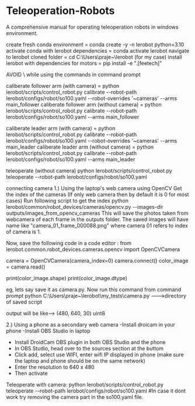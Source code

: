 # Teleoperation-Robots
A comprehensive manual for operating teleoperation robots in windows environment.


create fresh conda environment = conda create -y -n lerobot python=3.10
activate conda with lerobot dependencies = conda activate lerobot
navigate to lerobot cloned folder = cd C:\Users\praje\~\lerobot (for my case)
install lerobot with dependencies for motors = pip install -e ".[feetech]"

AVOID \ while using the commands in command prompt

caliberate follower arm (with camera) = python lerobot/scripts/control_robot.py calibrate --robot-path lerobot/configs/robot/so100.yaml --robot-overrides '~cameras' --arms main_follower
caliberate follower arm (without camera) = python lerobot/scripts/control_robot.py calibrate --robot-path lerobot/configs/robot/so100.yaml --arms main_follower


caliberate leader arm (with camera) = python lerobot/scripts/control_robot.py calibrate --robot-path lerobot/configs/robot/so100.yaml --robot-overrides '~cameras' --arms main_leader
caliberate leader arm (without camera) = python lerobot/scripts/control_robot.py calibrate --robot-path lerobot/configs/robot/so100.yaml --arms main_leader

teleoperate (without camera)
python lerobot/scripts/control_robot.py teleoperate --robot-path lerobot/configs/robot/so100.yaml

connecting camera
1.) Using the laptop's web camera using OpenCV
Get the index of the cameras (If only web camera then by default it is 0 for most cases)
Run following script to get the index
python lerobot/common/robot_devices/cameras/opencv.py --images-dir outputs/images_from_opencv_cameras
This will save the photos taken from webcamera of each frame in the outputs folder. The saved images will have name like "camera_01_frame_000088.png" where camera 01 refers to index of camera is 1.

Now, save the following code in a code editor :
from lerobot.common.robot_devices.cameras.opencv import OpenCVCamera

camera = OpenCVCamera(camera_index=0)
camera.connect()
color_image = camera.read()

print(color_image.shape)
print(color_image.dtype)

eg, lets say save it as camera.py. Now run this command from command prompt
python C:\Users\praje\~\lerobot\my_tests\camera.py --->directory of saved script

output will be like--> (480, 640, 30) uint8

2.) Using a phone as a secondary web camera
-Install droicam in your phone
-Install OBS Studio in laptop
- Install DroidCam OBS plugin in both OBS Studio and the phone
- In OBS Studio, head over to the sources section at the buttom
- Click add, select use WIFI, enter wifi IP displayed in phone (make sure the laptop and phone should be on the same network)
- Enter the resolution to 640 x 480
- Then activate

Teleoperate with camera:
python lerobot/scripts/control_robot.py teleoperate --robot-path lerobot/configs/robot/so100.yaml 
#In case it dont work try removing the camera part in the so100.yaml file.


